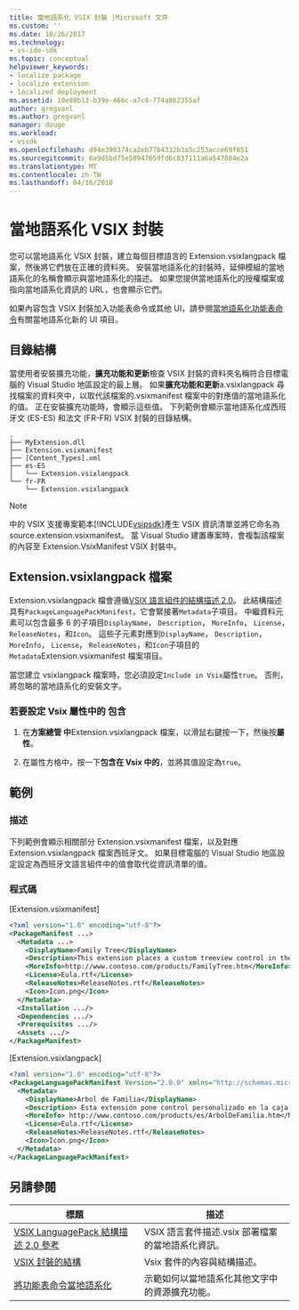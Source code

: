 ```yaml
---
title: 當地語系化 VSIX 封裝 |Microsoft 文件
ms.custom: ''
ms.date: 10/26/2017
ms.technology:
- vs-ide-sdk
ms.topic: conceptual
helpviewer_keywords:
- localize package
- localize extension
- localized deployment
ms.assetid: 10e80b13-b39e-466c-a7c8-774a862355af
author: gregvanl
ms.author: gregvanl
manager: douge
ms.workload:
- vssdk
ms.openlocfilehash: d94e390374ca2eb77b4332b3a5c253acce69f051
ms.sourcegitcommit: 6a9d5bd75e50947659fd6c837111a6a547884e2a
ms.translationtype: MT
ms.contentlocale: zh-TW
ms.lasthandoff: 04/16/2018
---
```

# <a name="localizing-vsix-packages"></a>當地語系化 VSIX 封裝

您可以當地語系化 VSIX 封裝，建立每個目標語言的 Extension.vsixlangpack 檔案，然後將它們放在正確的資料夾。 安裝當地語系化的封裝時，延伸模組的當地語系化的名稱會顯示與當地語系化的描述。 如果您提供當地語系化的授權檔案或指向當地語系化資訊的 URL，也會顯示它們。

如果內容包含 VSIX 封裝加入功能表命令或其他 UI，請參閱[當地語系化功能表命令](../extensibility/localizing-menu-commands.md)有關當地語系化新的 UI 項目。

## <a name="directory-structure"></a>目錄結構

 當使用者安裝擴充功能，**擴充功能和更新**檢查 VSIX 封裝的資料夾名稱符合目標電腦的 Visual Studio 地區設定的最上層。 如果**擴充功能和更新**a.vsixlangpack 尋找檔案的資料夾中，以取代該檔案的.vsixmanifest 檔案中的對應值的當地語系化的值。 正在安裝擴充功能時，會顯示這些值。 下列範例會顯示當地語系化成西班牙文 (ES-ES) 和法文 (FR-FR) VSIX 封裝的目錄結構。  

```text
.
├── MyExtension.dll
├── Extension.vsixmanifest
├── [Content_Types].xml
├── es-ES
│   └── Extension.vsixlangpack
└── fr-FR
    └── Extension.vsixlangpack
```

> [!NOTE]
> 中的 VSIX 支援專案範本[!INCLUDE[vsipsdk](../extensibility/includes/vsipsdk_md.md)]產生 VSIX 資訊清單並將它命名為 source.extension.vsixmanifest。 當 Visual Studio 建置專案時，會複製該檔案的內容至 Extension.VsixManifest VSIX 封裝中。

## <a name="the-extensionvsixlangpack-file"></a>Extension.vsixlangpack 檔案

Extension.vsixlangpack 檔會遵循[VSIX 語言組件的結構描述 2.0](../extensibility/vsix-language-pack-schema-2-0-reference.md)。 此結構描述具有`PackageLanguagePackManifest`，它會緊接著`Metadata`子項目。 中繼資料元素可以包含最多 6 的子項目`DisplayName`， `Description`， `MoreInfo`， `License`， `ReleaseNotes`，和`Icon`。 這些子元素對應到`DisplayName`， `Description`， `MoreInfo`， `License`， `ReleaseNotes`，和`Icon`子項目的`Metadata`Extension.vsixmanifest 檔案項目。

當您建立 vsixlangpack 檔案時，您必須設定`Include in Vsix`屬性`true`。 否則，將忽略的當地語系化的安裝文字。

### <a name="to-set-the-include-in-vsix-property"></a>若要設定 Vsix 屬性中的 包含

1. 在**方案總管 中**Extension.vsixlangpack 檔案，以滑鼠右鍵按一下，然後按**屬性**。

2.  在屬性方格中，按一下**包含在 Vsix 中的**，並將其值設定為`true`。

## <a name="example"></a>範例

### <a name="description"></a>描述

下列範例會顯示相關部分 Extension.vsixmanifest 檔案，以及對應 Extension.vsixlangpack 檔案西班牙文。 如果目標電腦的 Visual Studio 地區設定設定為西班牙文語言組件中的值會取代從資訊清單的值。

### <a name="code"></a>程式碼

 [Extension.vsixmanifest]

```xml
<?xml version="1.0" encoding="utf-8"?>
<PackageManifest ...>
  <Metadata ...>
    <DisplayName>Family Tree</DisplayName>
    <Description>This extension places a custom treeview control in the toolbox that is optimized for handling family tree information.</Description>
    <MoreInfo>http://www.contoso.com/products/FamilyTree.htm</MoreInfo>
    <License>Eula.rtf</License>
    <ReleaseNotes>ReleaseNotes.rtf</ReleaseNotes>
    <Icon>Icon.png</Icon>
  </Metadata>
  <Installation .../>
  <Dependencies .../>
  <Prerequisites .../>
  <Assets .../>
</PackageManifest>
```

 [Extension.vsixlangpack]

```xml
<?xml version="1.0" encoding="utf-8"?>
<PackageLanguagePackManifest Version="2.0.0" xmlns="http://schemas.microsoft.com/developer/vsx-schema/2011">
  <Metadata>
    <DisplayName>Arbol de Familia</DisplayName>
    <Description> Esta extensión pone control personalizado en la caja de herramientas por manejar información de familia.</Description>
    <MoreInfo> http://www.contoso.com/products/es/ArbolDeFamilia.htm</MoreInfo>
    <License>Eula.rtf</License>
    <ReleaseNotes>ReleaseNotes.rtf</ReleaseNotes>
    <Icon>Icon.png</Icon>
  </Metadata>
</PackageLanguagePackManifest>
```

## <a name="see-also"></a>另請參閱

|標題|描述|
|-----------|-----------------|
|[VSIX LanguagePack 結構描述 2.0 參考](../extensibility/vsixlanguagepack-element-vsix-language-pack-schema.md)|VSIX 語言套件描述.vsix 部署檔案的當地語系化資訊。|
|[VSIX 封裝的結構](../extensibility/anatomy-of-a-vsix-package.md)|Vsix 套件的內容與結構描述。|
|[將功能表命令當地語系化](../extensibility/localizing-menu-commands.md)|示範如何以當地語系化其他文字中的資源擴充功能。|